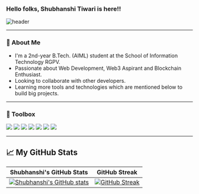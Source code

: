 ### Hello folks, Shubhanshi Tiwari is here!!

![header](https://user-images.githubusercontent.com/80106274/155994781-7c22a80e-99b6-4e2e-a288-a706e1818289.png)

---

### 🚀 About Me
- I'm a 2nd-year B.Tech. (AIML) student at the School of Information Technology RGPV.
- Passionate about Web Development, Web3 Aspirant and Blockchain Enthusiast.
- Looking to collaborate with other developers. 
- Learning more tools and technologies which are mentioned below to build big projects.

---

### 🧰 Toolbox
![](https://img.shields.io/badge/HTML5-E34F26?style=for-the-badge&logo=html5&logoColor=white)
![](https://img.shields.io/badge/CSS3-1572B6?style=for-the-badge&logo=css3&logoColor=white)
![](https://img.shields.io/badge/JavaScript-F7DF1E?style=for-the-badge&logo=javascript&logoColor=black)
![](https://img.shields.io/badge/Python-FFD43B?style=for-the-badge&logo=python&logoColor=306998)
![](https://img.shields.io/badge/Firebase-fafafa?style=for-the-badge&logo=firebase&logoColor=FFA611)
![](https://img.shields.io/badge/Git-3E2C00?style=for-the-badge&logo=git&logoColor=F1502F)
![](https://img.shields.io/badge/GitHub-fafafa?style=for-the-badge&logo=github&logoColor=4078c0)

---
  
## &#x1f4c8; My GitHub Stats
| Shubhanshi's GitHub Stats | GitHub Streak |
| --- | --- |
[![Shubhanshi's GitHub stats](https://github-readme-stats.vercel.app/api?username=shubhanshitiwari&show_icons=true)](https://github.com/shubhanshitiwari) | [![GitHub Streak](https://github-readme-streak-stats.herokuapp.com?user=shubhanshitiwari)](https://github.com/shubhanshitiwari) |
